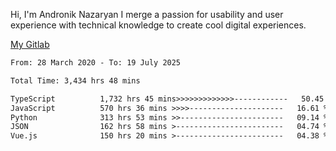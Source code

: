 Hi, I'm Andronik Nazaryan
I merge a passion for usability and user experience with technical knowledge to create cool digital experiences.

[My Gitlab](https://gitlab.com/anridev24)

<!--START_SECTION:waka-->

```txt
From: 28 March 2020 - To: 19 July 2025

Total Time: 3,434 hrs 48 mins

TypeScript          1,732 hrs 45 mins>>>>>>>>>>>>>------------   50.45 %
JavaScript          570 hrs 36 mins >>>>---------------------   16.61 %
Python              313 hrs 53 mins >>-----------------------   09.14 %
JSON                162 hrs 58 mins >------------------------   04.74 %
Vue.js              150 hrs 20 mins >------------------------   04.38 %
```

<!--END_SECTION:waka-->
